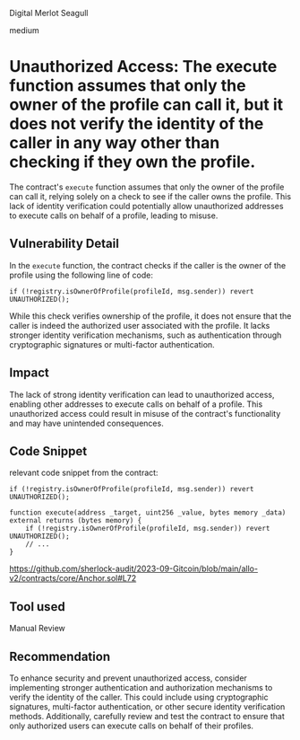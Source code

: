 Digital Merlot Seagull

medium

# Unauthorized Access: The execute function assumes that only the owner of the profile can call it, but it does not verify the identity of the caller in any way other than checking if they own the profile.
The contract's `execute` function assumes that only the owner of the profile can call it, relying solely on a check to see if the caller owns the profile. This lack of identity verification could potentially allow unauthorized addresses to execute calls on behalf of a profile, leading to misuse.

## Vulnerability Detail
In the `execute` function, the contract checks if the caller is the owner of the profile using the following line of code:

```solidity
if (!registry.isOwnerOfProfile(profileId, msg.sender)) revert UNAUTHORIZED();
```

While this check verifies ownership of the profile, it does not ensure that the caller is indeed the authorized user associated with the profile. It lacks stronger identity verification mechanisms, such as authentication through cryptographic signatures or multi-factor authentication.

## Impact
The lack of strong identity verification can lead to unauthorized access, enabling other addresses to execute calls on behalf of a profile. This unauthorized access could result in misuse of the contract's functionality and may have unintended consequences.

## Code Snippet
relevant code snippet from the contract:
```solidity
if (!registry.isOwnerOfProfile(profileId, msg.sender)) revert UNAUTHORIZED();
```

```solidity
function execute(address _target, uint256 _value, bytes memory _data) external returns (bytes memory) {
    if (!registry.isOwnerOfProfile(profileId, msg.sender)) revert UNAUTHORIZED();
    // ...
}
```
https://github.com/sherlock-audit/2023-09-Gitcoin/blob/main/allo-v2/contracts/core/Anchor.sol#L72

## Tool used

Manual Review

## Recommendation
To enhance security and prevent unauthorized access, consider implementing stronger authentication and authorization mechanisms to verify the identity of the caller. This could include using cryptographic signatures, multi-factor authentication, or other secure identity verification methods. Additionally, carefully review and test the contract to ensure that only authorized users can execute calls on behalf of their profiles.